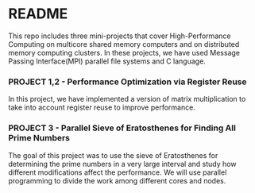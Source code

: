 # README #

This repo includes three mini-projects that cover High-Performance Computing on multicore shared memory computers and on distributed memory computing clusters. In these projects, we have used Message Passing Interface(MPI) parallel file systems and C language. 

### PROJECT 1,2 - Performance Optimization via Register Reuse  ###

In this project, we have implemented a version of matrix multiplication to take into account register reuse to improve performance. 


### PROJECT 3 - Parallel Sieve of Eratosthenes for Finding All Prime Numbers  ###

The goal of this project was to use the sieve of Eratosthenes for determining the prime numbers in a very large interval and study how different modifications affect the performance. We will use parallel programming to divide the work among different cores and nodes.

